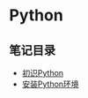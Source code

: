 # Python

## 笔记目录
* [初识Python](https://github.com/CoderLiLe/hello-python/blob/main/doc/introduction.md)
* [安装Python环境](https://github.com/CoderLiLe/hello-python/blob/main/doc/installation.md)
